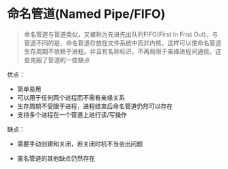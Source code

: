 # 命名管道(Named Pipe/FIFO)
> 命名管道与管道类似，又被称为先进先出队列FIFO(First In Frist Out)，与管道不同的是，命名管道存放在文件系统中而非内核，这样可以使命名管道生存周期不依赖于进程。并且有名称标识，不再局限于亲缘进程间通信，这些克服了管道的一些缺点

优点：

- 简单易用
- 可以用于任何两个进程而不需有亲缘关系
- 生存周期不受限于进程，进程结束后命名管道仍然可以存在
- 支持多个进程在一个管道上进行读/写操作

缺点：

- 需要手动创建和关闭，若关闭时机不当会出问题

- 匿名管道的其他缺点仍然存在